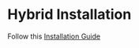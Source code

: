 # Hybrid Installation

Follow this [Installation Guide](https://cloud.google.com/apigee/docs/hybrid/preview/new-install-user-guide)